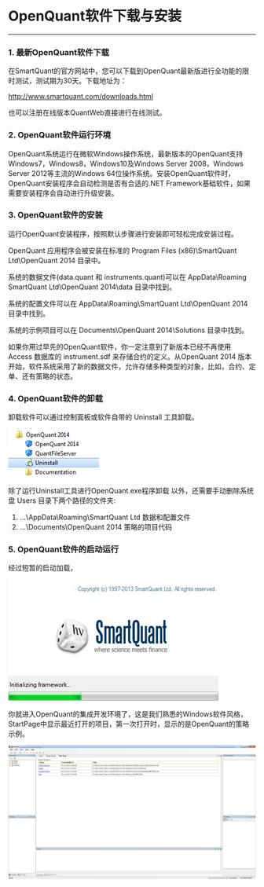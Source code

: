 # OpenQuant**软件下载与安装**

---

### 1. 最新OpenQuant软件下载

在SmartQuant的官方网站中，您可以下载到OpenQuant最新版进行全功能的限时测试，测试期为30天。下载地址为：

[http://www.smartquant.com/downloads.html ](http://www.smartquant.com/downloads.html)

也可以注册在线版本QuantWeb直接进行在线测试。

### 2. OpenQuant软件运行环境

OpenQuant系统运行在微软Windows操作系统，最新版本的OpenQuant支持Windows7，Windows8，Windows10及Windows Server 2008，Windows Server 2012等主流的Windows 64位操作系统。安装OpenQuant软件时，OpenQuant安装程序会自动检测是否有合适的.NET Framework基础软件，如果需要安装程序会自动进行升级安装。

### 3. OpenQuant软件的安装

运行OpenQuant安装程序，按照默认步骤进行安装即可轻松完成安装过程。

OpenQuant 应用程序会被安装在标准的 Program Files \(x86\)\SmartQuant Ltd\OpenQuant 2014 目录中。

系统的数据文件\(data.quant 和 instruments.quant\)可以在 AppData\Roaming SmartQuant Ltd\OpenQuant 2014\data 目录中找到。

系统的配置文件可以在 AppData\Roaming\SmartQuant Ltd\OpenQuant 2014 目录中找到。

系统的示例项目可以在 Documents\OpenQuant 2014\Solutions 目录中找到。

如果你用过早先的OpenQuant软件，你一定注意到了新版本已经不再使用 Access 数据库的 instrument.sdf 来存储合约的定义。从OpenQuant 2014 版本开始，软件系统采用了新的数据文件，允许存储多种类型的对象，比如，合约、定单、还有策略的状态。

### 4. OpenQuant软件的卸载

卸载软件可以通过控制面板或软件自带的 Uninstall 工具卸载。

![](/assets/Uninstall.png)

除了运行Uninstall工具进行OpenQuant.exe程序卸载 以外，还需要手动删除系统盘 Users 目录下两个路径的文件夹:

1. ...\AppData\Roaming\SmartQuant Ltd            数据和配置文件
2. ...\Documents\OpenQuant 2014                      策略的项目代码

### 5. OpenQuant软件的启动运行

经过短暂的启动加载，

![](/assets/OpenQuantLaunching.png)

你就进入OpenQuant的集成开发环境了，这是我们熟悉的Windows软件风格，StartPage中显示最近打开的项目，第一次打开时，显示的是OpenQuant的策略示例。

![](/assets/OpenQuantMainGUI.png)

